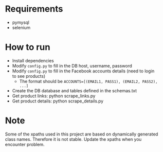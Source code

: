 # Requirements
- pymysql
- selenium

# How to run
- Install dependencies
- Modify `config.py` to fill in the DB host, username, password
- Modify `config.py` to fill in the Facebook accounts details (need to login to see products)
  - The format should be `ACCOUNTS=[(EMAIL1, PASS1), (EMAIL2, PASS2), ...]`
- Create the DB database and tables defined in the schemas.txt
- Get product links: python scrape_links.py
- Get product details: python scrape_details.py

# Note
Some of the xpaths used in this project are based on dynamically generated class names.
Therefore it is not stable. 
Update the xpaths when you encounter problem.
